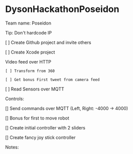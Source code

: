 # DysonHackathonPoseidon


Team name: Poseidon

Tip: Don't hardcode IP

[ ] Create Github project and invite others

[ ] Create Xcode project



Video feed over HTTP

	[ ] Transform from 360
	
	[ ] Get bonus First tweet from camera feed


[ ] Read Sensors over MQTT


Controls:

[] Send commands over MQTT (Left, Right: -4000 -> 4000)

[] Bonus for first to move robot

[] Create initial controller with 2 sliders

[] Create fancy joy stick controller



Notes:
	




	
	





